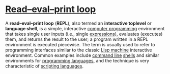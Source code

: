 # [Read–eval–print loop](https://en.wikipedia.org/wiki/Read%E2%80%93eval%E2%80%93print_loop)

A **read–eval–print loop** (**REPL**), also termed an **interactive toplevel** or **language shell**, is a simple, interactive [computer programming](https://en.wikipedia.org/wiki/Computer_programming) environment that takes single user inputs (i.e., single [expressions](https://en.wikipedia.org/wiki/Expression_(computer_science))), evaluates (executes) them, and returns the result to the user; a program written in a REPL environment is executed piecewise. The term is usually used to refer to programming interfaces similar to the classic [Lisp machine](https://en.wikipedia.org/wiki/Lisp_machine) interactive environment. Common examples include [command line](https://en.wikipedia.org/wiki/Command_line_interface) [shells](https://en.wikipedia.org/wiki/Shell_(computing)) and similar environments for [programming languages](https://en.wikipedia.org/wiki/Programming_language), and the technique is very characteristic of [scripting languages](https://en.wikipedia.org/wiki/Scripting_language).